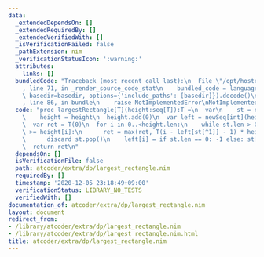 ```yaml
---
data:
  _extendedDependsOn: []
  _extendedRequiredBy: []
  _extendedVerifiedWith: []
  _isVerificationFailed: false
  _pathExtension: nim
  _verificationStatusIcon: ':warning:'
  attributes:
    links: []
  bundledCode: "Traceback (most recent call last):\n  File \"/opt/hostedtoolcache/Python/3.10.7/x64/lib/python3.10/site-packages/onlinejudge_verify/documentation/build.py\"\
    , line 71, in _render_source_code_stat\n    bundled_code = language.bundle(stat.path,\
    \ basedir=basedir, options={'include_paths': [basedir]}).decode()\n  File \"/opt/hostedtoolcache/Python/3.10.7/x64/lib/python3.10/site-packages/onlinejudge_verify/languages/nim.py\"\
    , line 86, in bundle\n    raise NotImplementedError\nNotImplementedError\n"
  code: "proc largestRectangle[T](height:seq[T]):T =\n  var\n    st = newSeq[int]()\n\
    \    height = height\n  height.add(0)\n  var left = newSeq[int](height.len)\n\
    \  var ret = T(0)\n  for i in 0..<height.len:\n    while st.len > 0 and height[st[^1]]\
    \ >= height[i]:\n      ret = max(ret, T(i - left[st[^1]] - 1) * height[st[^1]])\n\
    \      discard st.pop()\n    left[i] = if st.len == 0: -1 else: st[^1]\n    st.add(i)\n\
    \  return ret\n"
  dependsOn: []
  isVerificationFile: false
  path: atcoder/extra/dp/largest_rectangle.nim
  requiredBy: []
  timestamp: '2020-12-05 23:18:49+09:00'
  verificationStatus: LIBRARY_NO_TESTS
  verifiedWith: []
documentation_of: atcoder/extra/dp/largest_rectangle.nim
layout: document
redirect_from:
- /library/atcoder/extra/dp/largest_rectangle.nim
- /library/atcoder/extra/dp/largest_rectangle.nim.html
title: atcoder/extra/dp/largest_rectangle.nim
---
```

